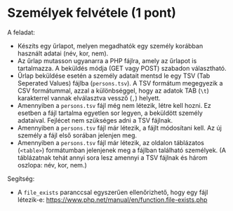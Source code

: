# Személyek felvétele (1 pont)

A feladat:
- Készíts egy űrlapot, melyen megadhatók egy személy korábban használt adatai (név, kor, nem).
- Az űrlap mutasson ugyanarra a PHP fájlra, amely az űrlapot is tartalmazza.
A beküldés módja (GET vagy POST) szabadon választható.
- Űrlap beküldése esetén a személy adatait mentsd le egy TSV (Tab Seperated Values) fájlba (`persons.tsv`).
A TSV formátum megegyezik a CSV formátummal, azzal a különbséggel, hogy az adatok TAB (`\t`) karakterrel
vannak elválasztva vessző (`,`) helyett.
- Amennyiben a `persons.tsv` fájl még nem létezik, létre kell hozni.
Ez esetben a fájl tartalma egyetlen sor legyen, a beküldött személy adataival.
Fejlécet nem szükséges adni a TSV fájlnak.
- Amennyiben a `persons.tsv` fájl már létezik, a fájlt módosítani kell.
Az új személy a fájl első sorában jelenjen meg.
- Amennyiben a `persons.tsv` fájl már létezik, az oldalon táblázatos (`<table>`) formátumban jelenjenek
meg a fájlban található személyek.
(A táblázatnak tehát annyi sora lesz amennyi a TSV fájlnak és három oszlopa: név, kor, nem.)

Segítség:
- A `file_exists` paranccsal egyszerűen ellenőrizhető, hogy egy fájl létezik-e:
https://www.php.net/manual/en/function.file-exists.php
